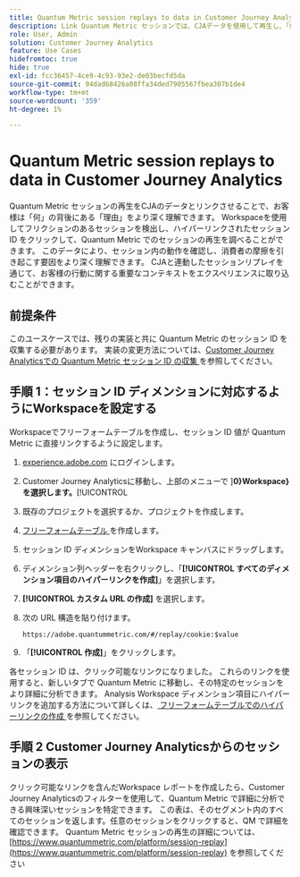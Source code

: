 ```yaml
---
title: Quantum Metric session replays to data in Customer Journey Analytics
description: Link Quantum Metric セッションでは、CJAデータを使用して再生し、「何」の背後にある「理由」をより深く理解します。
role: User, Admin
solution: Customer Journey Analytics
feature: Use Cases
hidefromtoc: true
hide: true
exl-id: fcc36457-4ce9-4c93-93e2-de03becfd5da
source-git-commit: 94dad68426a08ffa34ded7905567fbea307b1de4
workflow-type: tm+mt
source-wordcount: '359'
ht-degree: 1%

---
```


# Quantum Metric session replays to data in Customer Journey Analytics

Quantum Metric セッションの再生をCJAのデータとリンクさせることで、お客様は「何」の背後にある「理由」をより深く理解できます。  Workspaceを使用してフリクションのあるセッションを検出し、ハイパーリンクされたセッション ID をクリックして、Quantum Metric でのセッションの再生を調べることができます。  このデータにより、セッション内の動作を確認し、消費者の摩擦を引き起こす要因をより深く理解できます。  CJAと連動したセッションリプレイを通じて、お客様の行動に関する重要なコンテキストをエクスペリエンスに取り込むことができます。

## 前提条件

このユースケースでは、残りの実装と共に Quantum Metric のセッション ID を収集する必要があります。 実装の変更方法については、[Customer Journey Analyticsでの Quantum Metric セッション ID の収集 ](collect-session-id.md) を参照してください。

## 手順 1：セッション ID ディメンションに対応するようにWorkspaceを設定する

Workspaceでフリーフォームテーブルを作成し、セッション ID 値が Quantum Metric に直接リンクするように設定します。

1. [experience.adobe.com](https://experience.adobe.com) にログインします。
1. Customer Journey Analyticsに移動し、上部のメニューで ]**0}Workspace} を選択します。**[!UICONTROL 
1. 既存のプロジェクトを選択するか、プロジェクトを作成します。
1. [ フリーフォームテーブル ](/help/analysis-workspace/visualizations/freeform-table/freeform-table.md) を作成します。
1. セッション ID ディメンションをWorkspace キャンバスにドラッグします。
1. ディメンション列ヘッダーを右クリックし、「**[!UICONTROL すべてのディメンション項目のハイパーリンクを作成]**」を選択します。
1. **[!UICONTROL カスタム URL の作成]** を選択します。
1. 次の URL 構造を貼り付けます。

   ```
   https://adobe.quantummetric.com/#/replay/cookie:$value
   ```

1. 「**[!UICONTROL 作成]**」をクリックします。

各セッション ID は、クリック可能なリンクになりました。 これらのリンクを使用すると、新しいタブで Quantum Metric に移動し、その特定のセッションをより詳細に分析できます。 Analysis Workspace ディメンション項目にハイパーリンクを追加する方法について詳しくは、[ フリーフォームテーブルでのハイパーリンクの作成 ](/help/analysis-workspace/visualizations/freeform-table/freeform-table-hyperlinks.md) を参照してください。

## 手順 2 Customer Journey Analyticsからのセッションの表示

クリック可能なリンクを含んだWorkspace レポートを作成したら、Customer Journey Analyticsのフィルターを使用して、Quantum Metric で詳細に分析できる興味深いセッションを特定できます。
この表は、そのセグメント内のすべてのセッションを返します。任意のセッションをクリックすると、QM で詳細を確認できます。  Quantum Metric セッションの再生の詳細については、[https://www.quantummetric.com/platform/session-replay](https://www.quantummetric.com/platform/session-replay) を参照してください

